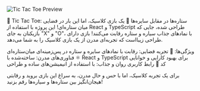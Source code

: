 ![Tic Tac Toe Preview](/TicTacToeBackground.png)

🌌 Tic Tac Toe: ستاره‌ها در مقابل سایره‌ها 🚀
یک بازی کلاسیک، اما این بار در فضایی میان ستاره‌ای! این پروژه با استفاده از React و TypeScript طراحی شده، جایی که بازیکنان به جای "X" و "O"، با نمادهای جذاب سیاره و ستاره رقابت می‌کنند! بازی دارای طراحی زیبااست که تجربه‌ای مدرن از یک بازی کلاسیک را به شما می‌دهد.

ویژگی‌ها:
🌠 تجربه فضایی: رقابت با نمادهای سایره و ستاره در پس‌زمینه‌ای میان‌ستاره‌ای
⚛️ فناوری‌های مدرن: ساخته‌شده با React و TypeScript برای بهبود کارایی و خوانایی کد
💫 رابط کاربری روان و جذاب: با استفاده از انیمیشن‌های ساده و طراحی

برای یک تجربه کلاسیک، اما با حس و حال مدرن، به سراغ این بازی بروید و رقابتی هیجان‌انگیز بین ستاره‌ها و سیاره‌ها رقم بزنید!
